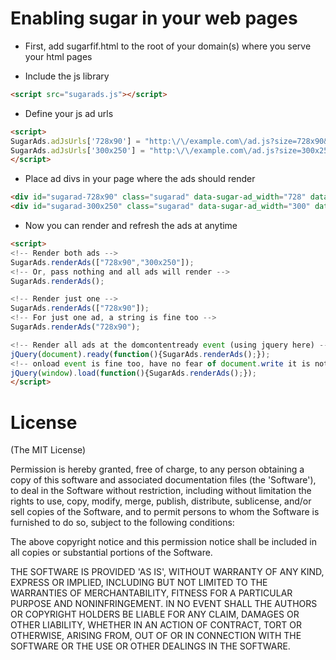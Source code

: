 # Enabling sugar in your web pages

* First, add sugarfif.html to the root of your domain(s) where you serve your html pages

* Include the js library

```html
<script src="sugarads.js"></script>
```

* Define your js ad urls

```html
<script>
SugarAds.adJsUrls['728x90'] = "http:\/\/example.com\/ad.js?size=728x90&var1=val1&var2=val2";
SugarAds.adJsUrls['300x250'] = "http:\/\/example.com\/ad.js?size=300x250&var1=val1&var2=val2";
</script>
```

* Place ad divs in your page where the ads should render

```html
<div id="sugarad-728x90" class="sugarad" data-sugar-ad_width="728" data-sugar-ad_height="90"></div>
<div id="sugarad-300x250" class="sugarad" data-sugar-ad_width="300" data-sugar-ad_height="250"></div>
```

* Now you can render and refresh the ads at anytime

```html
<script>
<!-- Render both ads -->
SugarAds.renderAds(["728x90","300x250"]);
<!-- Or, pass nothing and all ads will render -->
SugarAds.renderAds();

<!-- Render just one -->
SugarAds.renderAds(["728x90"]);
<!-- For just one ad, a string is fine too -->
SugarAds.renderAds("728x90");

<!-- Render all ads at the domcontentready event (using jquery here) -->
jQuery(document).ready(function(){SugarAds.renderAds();});
<!-- onload event is fine too, have no fear of document.write it is not a problem -->
jQuery(window).load(function(){SugarAds.renderAds();});
</script>
```

# License

(The MIT License)

Permission is hereby granted, free of charge, to any person obtaining
a copy of this software and associated documentation files (the
'Software'), to deal in the Software without restriction, including
without limitation the rights to use, copy, modify, merge, publish,
distribute, sublicense, and/or sell copies of the Software, and to
permit persons to whom the Software is furnished to do so, subject to
the following conditions:

The above copyright notice and this permission notice shall be
included in all copies or substantial portions of the Software.

THE SOFTWARE IS PROVIDED 'AS IS', WITHOUT WARRANTY OF ANY KIND,
EXPRESS OR IMPLIED, INCLUDING BUT NOT LIMITED TO THE WARRANTIES OF
MERCHANTABILITY, FITNESS FOR A PARTICULAR PURPOSE AND NONINFRINGEMENT.
IN NO EVENT SHALL THE AUTHORS OR COPYRIGHT HOLDERS BE LIABLE FOR ANY
CLAIM, DAMAGES OR OTHER LIABILITY, WHETHER IN AN ACTION OF CONTRACT,
TORT OR OTHERWISE, ARISING FROM, OUT OF OR IN CONNECTION WITH THE
SOFTWARE OR THE USE OR OTHER DEALINGS IN THE SOFTWARE.